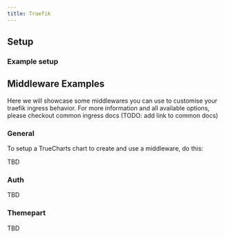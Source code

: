 ```yaml
---
title: Traefik
---
```


## Setup

### Example setup


## Middleware Examples

Here we will showcase some middlewares you can use to customise your traefik ingress behavior.
For more information and all available options, please checkout common ingress docs (TODO: add link to common docs)

### General

To setup a TrueCharts chart to create and use a middleware, do this:

TBD

### Auth

TBD

### Themepart

TBD
